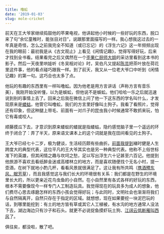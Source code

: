 ```yaml
---
title: 噜蚣
date: '2019-01-03'
slug: mole-cricket
---
```


前天在王大爷家继续捣鼓他的苹果电视，他讲起他小时候的一些好玩的东西，脱口来了句“余忆童稚时，能张目对日”，说跟那里面描写的一样。我心想我这过去的一年真是奇怪，怎么之前我完全不知道（或已忘记）的《浮生六记》这一年频频出现在我的眼前：最初我是从《古文观止》上看见《闲情记趣》，觉得写得好玩，后来才找到全书看。结果看完之后又偶然在一个[歪果仁厨师大姐](/cn/2018/11/phd-or-work/)的采访里看到这本书的影子。然后一天夜里哄娃听《冬吴相对论》时，吴伯凡又提起[陈芸](/cn/2018/08/chen-yun/)把茶叶放在荷花里这件事，他的看点碰巧跟我一样。到了前天，我又从一位老大爷口中听到《闲情记趣》的第一句。这巧合也太多了点。

他玩的有趣的东西里有一样叫噜蚣。因为他老是用方言讲话（声称方言有音乐美），我刚开始没听懂，以为是蜈蚣，但他说不是蜈蚣。他们哈哈一乐之后就迅速说到别的事情上去了。回来之后我在微信上问了他一下这东西的学名叫什么，才发现原来是[蝼蛄](https://zh.wikipedia.org/wiki/%E8%9E%BB%E8%9B%84)，他管它叫噜蚣，我们的方言里好像叫土狗子。我看了看照片，觉得还有印象，但这种腿上带毛、前面有一对爪子的昆虫我小时候通常不敢抓来玩，怕它有毒或咬人。

顺藤摸瓜下去，才意识到原来蝼蚁的蝼就是指蝼蛄，隐约感觉脑子里一个遥远的环终于闭合了：弄了半天，原来语文课本上的这个词就是我在田间看见的土狗子。

王大爷已经七十二岁，极为健谈，生活经历颇有些曲折。[前面我提到](/cn/2019/01/confusion-seclusion/)褚时健是人生跨度大的典型代表，这位平凡的王大爷其实也是另一种典型代表。他称不上俗世标准下的英雄，但其闲情之趣与坎坷之愁，足以写出浮生六十记甚至六百记。他提到他旅游不喜欢去看纸醉金迷或高楼林立的地方，而是喜欢随便找个无名小村，提一壶酒，在树下就地小酌几杯，看看风景就很满足了。这让我有所共鸣（[携酒殢东风、眠芳草](/cn/2017/01/lucky/)），而且我感觉这与我们长大的环境很有关系：我们都是在野生的环境里长大的，所以更亲近花鸟虫鱼的小自然。在小自然里有各式各样的好玩的东西，根本不需要像现今一样专门人工制造玩具。我觉得现在的玩具多为成人的想象，他们费尽心思去琢磨怎样的东西小孩会觉得好玩；与此同时，文明社会也渐渐将我们与自然隔离开，自然只存在于指定的区域。就想想，现在如果要挖一块泥巴玩的话，到哪里能挖到：有土的地方皆有草或其它人工植被，有水沟的地方通常人没法下去，湖边海边只有沙子和石头。就更不必说捉鱼摸虾玩土狗、[江阔云低断雁叫西风](/cn/2014/06/on-writing/)了。

俱往矣，都没啦，散了吧。
